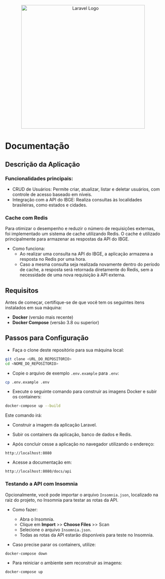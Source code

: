 <p align="center"><a href="https://laravel.com" target="_blank"><img src="https://raw.githubusercontent.com/laravel/art/master/logo-lockup/5%20SVG/2%20CMYK/1%20Full%20Color/laravel-logolockup-cmyk-red.svg" width="400" alt="Laravel Logo"></a></p>

  # Documentação

## Descrição da Aplicação

### Funcionalidades principais:

- CRUD de Usuários: Permite criar, atualizar, listar e deletar usuários, com controle de acesso baseado em níveis.
- Integração com a API do IBGE: Realiza consultas às localidades brasileiras, como estados e cidades.

### Cache com Redis

Para otimizar o desempenho e reduzir o número de requisições externas, foi implementado um sistema de cache utilizando Redis. O cache é utilizado principalmente para armazenar as respostas da API do IBGE.

- Como funciona:
  - Ao realizar uma consulta na API do IBGE, a aplicação armazena a resposta no Redis por uma hora.
  - Caso a mesma consulta seja realizada novamente dentro do período de cache, a resposta será retornada diretamente do Redis, sem a necessidade de uma nova requisição à API externa.


## Requisitos
Antes de começar, certifique-se de que você tem os seguintes itens instalados em sua máquina:

- **Docker** (versão mais recente)
- **Docker Compose** (versão 3.8 ou superior)

## Passos para Configuração

- Faça o clone deste repositório para sua máquina local:

```bash
git clone <URL_DO_REPOSITORIO>
cd <NOME_DO_REPOSITORIO>
```

- Copie o arquivo de exemplo `.env.example` para `.env`:

```bash
cp .env.example .env
```

- Execute o seguinte comando para construir as imagens Docker e subir os containers:

```bash
docker-compose up --build
```

Este comando irá:
- Construir a imagem da aplicação Laravel.
- Subir os containers da aplicação, banco de dados e Redis.

- Após concluir cesse a aplicação no navegador utilizando o endereço:

```
http://localhost:8080
```

- Acesse a documentação em:

```
http://localhost:8080/docs/api
```
### Testando a API com Insomnia

Opcionalmente, você pode importar o arquivo `Insomnia.json`, localizado na raiz do projeto, no Insomnia para testar as rotas da API.

- Como fazer:
  - Abra o Insomnia.
  - Clique em **Import** >> **Choose Files** >> Scan
  - Selecione o arquivo `Insomnia.json`.
  - Todas as rotas da API estarão disponíveis para teste no Insomnia.


- Caso precise parar os containers, utilize:

```bash
docker-compose down
```

- Para reiniciar o ambiente sem reconstruir as imagens:

```bash
docker-compose up
```

